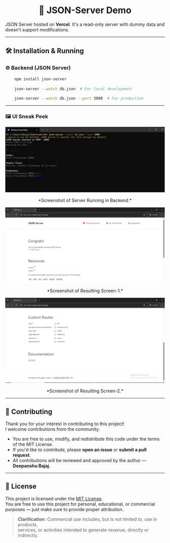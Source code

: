 <h1 align="center">🚀 JSON-Server Demo</h1>

JSON Server hosted on **Vercel**. It's a read-only server with dummy data and doesn't support modifications.

---

## 🛠️ Installation & Running

### ⚙️ Backend (JSON Server)

```bash
    npm install json-server
```
```bash
    json-server --watch db.json  # For local development
```
```bash
    json-server --watch db.json --port 3000  # For production
```

---

### 🖼️ UI Sneak Peek

<p align="center">
  <img src="ProjectOutput/dHServer.jpg" alt="Image1"  />
</p>

<p align="center">
  *Screenshot of Server Running in Backend.*
</p>

<p align="center">
  <img src="ProjectOutput/JSO1.PNG" alt="Image2"  />
</p>

<p align="center">
  *Screenshot of Resulting Screen-1.*
</p>

<p align="center">
  <img src="ProjectOutput/JSO2.PNG" alt="Image3"  />
</p>

<p align="center">
  *Screenshot of Resulting Screen-2.*
</p>

---

## 🤝 Contributing

Thank you for your interest in contributing to this project!  
I welcome contributions from the community.

- You are free to use, modify, and redistribute this code under the terms of the MIT License.
- If you'd like to contribute, please **open an issue** or **submit a pull request**.
- All contributions will be reviewed and approved by the author — **Deepanshu Bajaj**.

---

## 📃 License

This project is licensed under the [MIT License](./LICENSE).  
You are free to use this project for personal, educational, or commercial purposes — just make sure to provide proper attribution.

> **Clarification:** Commercial use includes, but is not limited to, use in products,  
> services, or activities intended to generate revenue, directly or indirectly.